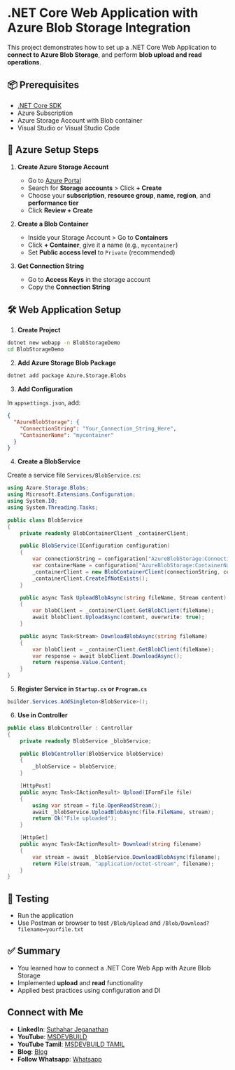 # .NET Core Web Application with Azure Blob Storage Integration

This project demonstrates how to set up a .NET Core Web Application to **connect to Azure Blob Storage**, and perform **blob upload and read operations**.

## 📦 Prerequisites

- [.NET Core SDK](https://dotnet.microsoft.com/download)
- Azure Subscription
- Azure Storage Account with Blob container
- Visual Studio or Visual Studio Code

## 🔧 Azure Setup Steps

1. **Create Azure Storage Account**
   - Go to [Azure Portal](https://portal.azure.com)
   - Search for **Storage accounts** > Click **+ Create**
   - Choose your **subscription**, **resource group**, **name**, **region**, and **performance tier**
   - Click **Review + Create**

2. **Create a Blob Container**
   - Inside your Storage Account > Go to **Containers**
   - Click **+ Container**, give it a name (e.g., `mycontainer`)
   - Set **Public access level** to `Private` (recommended)

3. **Get Connection String**
   - Go to **Access Keys** in the storage account
   - Copy the **Connection String**

## 🛠️ Web Application Setup

1. **Create Project**

```bash
dotnet new webapp -n BlobStorageDemo
cd BlobStorageDemo
````

2. **Add Azure Storage Blob Package**

```bash
dotnet add package Azure.Storage.Blobs
```

3. **Add Configuration**

In `appsettings.json`, add:

```json
{
  "AzureBlobStorage": {
    "ConnectionString": "Your_Connection_String_Here",
    "ContainerName": "mycontainer"
  }
}
```

4. **Create a BlobService**

Create a service file `Services/BlobService.cs`:

```csharp
using Azure.Storage.Blobs;
using Microsoft.Extensions.Configuration;
using System.IO;
using System.Threading.Tasks;

public class BlobService
{
    private readonly BlobContainerClient _containerClient;

    public BlobService(IConfiguration configuration)
    {
        var connectionString = configuration["AzureBlobStorage:ConnectionString"];
        var containerName = configuration["AzureBlobStorage:ContainerName"];
        _containerClient = new BlobContainerClient(connectionString, containerName);
        _containerClient.CreateIfNotExists();
    }

    public async Task UploadBlobAsync(string fileName, Stream content)
    {
        var blobClient = _containerClient.GetBlobClient(fileName);
        await blobClient.UploadAsync(content, overwrite: true);
    }

    public async Task<Stream> DownloadBlobAsync(string fileName)
    {
        var blobClient = _containerClient.GetBlobClient(fileName);
        var response = await blobClient.DownloadAsync();
        return response.Value.Content;
    }
}
```

5. **Register Service in `Startup.cs` or `Program.cs`**

```csharp
builder.Services.AddSingleton<BlobService>();
```

6. **Use in Controller**

```csharp
public class BlobController : Controller
{
    private readonly BlobService _blobService;

    public BlobController(BlobService blobService)
    {
        _blobService = blobService;
    }

    [HttpPost]
    public async Task<IActionResult> Upload(IFormFile file)
    {
        using var stream = file.OpenReadStream();
        await _blobService.UploadBlobAsync(file.FileName, stream);
        return Ok("File uploaded");
    }

    [HttpGet]
    public async Task<IActionResult> Download(string filename)
    {
        var stream = await _blobService.DownloadBlobAsync(filename);
        return File(stream, "application/octet-stream", filename);
    }
}
```

## 🧪 Testing

* Run the application
* Use Postman or browser to test `/Blob/Upload` and `/Blob/Download?filename=yourfile.txt`

## ✅ Summary

* You learned how to connect a .NET Core Web App with Azure Blob Storage
* Implemented **upload** and **read** functionality
* Applied best practices using configuration and DI

## Connect with Me
- **LinkedIn**: [Suthahar Jeganathan](https://www.linkedin.com/in/jssuthahar/)
- **YouTube**: [MSDEVBUILD](https://www.youtube.com/@MSDEVBUILD)
- **YouTube Tamil**: [MSDEVBUILD TAMIL](https://www.youtube.com/@MSDEVBUILDTamil)
- **Blog**: [Blog](https://www.msdevbuild.com/)
- **Follow Whatsapp**: [Whatsapp](https://www.whatsapp.com/channel/0029Va5j2rHEFeXcTlUhQB0J)
